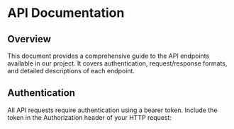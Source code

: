 # API Documentation

## Overview

This document provides a comprehensive guide to the API endpoints available in our project. It covers authentication, request/response formats, and detailed descriptions of each endpoint.

## Authentication

All API requests require authentication using a bearer token. Include the token in the Authorization header of your HTTP request:
